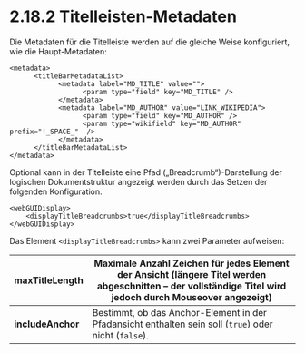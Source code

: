 # 2.18.2 Titelleisten-Metadaten

Die Metadaten für die Titelleiste werden auf die gleiche Weise konfiguriert, wie die Haupt-Metadaten:

```markup
<metadata>
      <titleBarMetadataList>
            <metadata label="MD_TITLE" value="">
                  <param type="field" key="MD_TITLE" />
            </metadata>
            <metadata label="MD_AUTHOR" value="LINK_WIKIPEDIA">
                  <param type="field" key="MD_AUTHOR" />
                  <param type="wikifield" key="MD_AUTHOR" prefix="!_SPACE_"  />
            </metadata>
      </titleBarMetadataList>
</metadata>
```

Optional kann in der Titelleiste eine Pfad \(„Breadcrumb“\)-Darstellung der logischen Dokumentstruktur angezeigt werden durch das Setzen der folgenden Konfiguration. 

```markup
<webGUIDisplay>
    <displayTitleBreadcrumbs>true</displayTitleBreadcrumbs>
</webGUIDisplay>
```

Das Element `<displayTitleBreadcrumbs>` kann zwei Parameter aufweisen:

| **maxTitleLength** | Maximale Anzahl Zeichen für jedes Element der Ansicht \(längere Titel werden abgeschnitten – der vollständige Titel wird jedoch durch Mouseover angezeigt\)  |
| --- | --- |
| **includeAnchor** | Bestimmt, ob das Anchor-Element in der Pfadansicht enthalten sein soll \(`true`\) oder nicht \(`false`\). |


